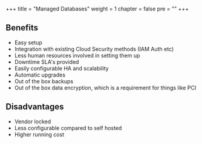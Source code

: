 +++
title = "Managed Databases"
weight = 1
chapter = false
pre = ""
+++

## Benefits
* Easy setup
* Integration with existing Cloud Security methods (IAM Auth etc)
* Less human resources involved in setting them up
* Downtime SLA's provided
* Easily configurable HA and scalability
* Automatic upgrades
* Out of the box backups
* Out of the box data encryption, which is a requirement for things like PCI

## Disadvantages
* Vendor locked
* Less configurable compared to self hosted
* Higher running cost